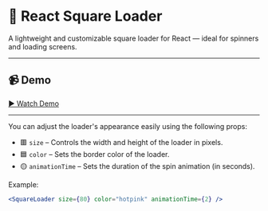 # 🔲 React Square Loader

A lightweight and customizable square loader for React — ideal for spinners and loading screens.

---

## 📹 Demo

[▶ Watch Demo](https://github.com/user-attachments/assets/826beaed-48d1-4756-af70-bfe89258093b)

---

You can adjust the loader's appearance easily using the following props:

- 🟥 `size` – Controls the width and height of the loader in pixels.
- 🟦 `color` – Sets the border color of the loader.
- 🟡 `animationTime` – Sets the duration of the spin animation (in seconds).

Example:

```jsx
<SquareLoader size={80} color="hotpink" animationTime={2} />
